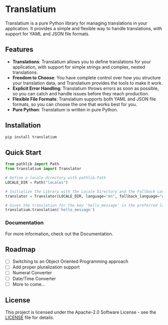 # Translatium

Translatium is a pure Python library for managing translations in your application. It provides a simple and flexible way to handle translations, with support for YAML and JSON file formats.

## Features

- **Translations**: Translatium allows you to define translations for your application, with support for simple strings and complex, nested translations.
- **Freedom to Choose**: You have complete control over how you structure your translation data, and Translatium provides the tools to make it work.
- **Explicit Error Handling**: Translatium throws errors as soon as possible, so you can catch and handle issues before they reach production.
- **Flexible File Formats**: Translatium supports both YAML and JSON file formats, so you can choose the one that works best for you.
- **Pure Python**: Translatium is written in pure Python.

## Installation

```bash
pip install translatium
```

## Quick Start

```python
from pathlib import Path
from translatium import Translator

# Define a locale directory with pathlib.Path
LOCALE_DIR = Path("locales")

# Initialize the Library with the Locale Directory and the Fallback Locale
translator = Translator(LOCALE_DIR, language="en", fallback_language="en")

# Gives the translation for the key 'hello_message' in the preferred language if available, else in the fallback language
translatium.translation('hello_message')
```

### Documentation

For more information, check out the Documentation.

## Roadmap

- [ ] Switching to an Object Oriented Programming approach
- [ ] Add proper pluralization support
- [ ] Numeral Converter
- [ ] Date/Time Converter
- [ ] More to come...

## License

This project is licensed under the Apache-2.0 Software License - see the [LICENSE](LICENSE) file for details.
